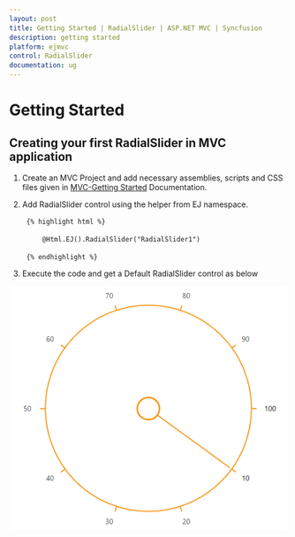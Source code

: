 ```yaml
---
layout: post
title: Getting Started | RadialSlider | ASP.NET MVC | Syncfusion
description: getting started
platform: ejmvc
control: RadialSlider
documentation: ug
---
```


# Getting Started

## Creating your first RadialSlider in MVC application

1. Create an MVC Project and add necessary assemblies, scripts and CSS files given in [MVC-Getting Started](http://help.syncfusion.com/aspnetmvc/getting-started#manual-integration-of-syncfusion-mvc-components-into-newexisting-mvc-applications) Documentation.

2. Add RadialSlider control using the helper from EJ namespace. 

        {% highlight html %}

            @Html.EJ().RadialSlider("RadialSlider1")
                
        {% endhighlight %}

3. Execute the code and get a Default RadialSlider control as below

![](Getting-Started_images/Getting-Started_img2.png)

